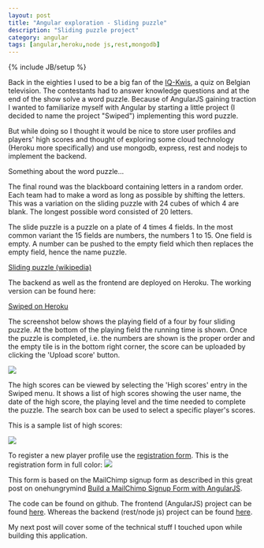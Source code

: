 ```yaml
---
layout: post
title: "Angular exploration - Sliding puzzle"
description: "Sliding puzzle project"
category: angular
tags: [angular,heroku,node js,rest,mongodb]
---
```

{% include JB/setup %}


Back in the eighties I used to be a big fan of the <a href="http://nl.wikipedia.org/wiki/De_IQ-Kwis">IQ-Kwis</a>, a quiz on Belgian television. The contestants had to answer knowledge questions and at the end of the show solve a word puzzle. Because of AngularJS gaining traction I wanted to familiarize myself with Angular by starting a little project (I decided to name the project "Swiped") implementing this word puzzle.

But while doing so I thought it would be nice to store user profiles and players' high scores and thought of exploring some cloud technology (Heroku more specifically) and use mongodb, express, rest and nodejs to implement the backend.

Something about the word puzzle...

The final round was the blackboard containing letters in a random order. Each team had to make a word as long as possible by shifting the letters. This was a variation on the sliding puzzle with 24 cubes of which 4 are blank. The longest possible word consisted of 20 letters.

The slide puzzle is a puzzle on a plate of 4 times 4 fields. In the most common variant the 15 fields are numbers, the numbers 1 to 15. One field is empty. A number can be pushed to the empty field which then replaces the empty field, hence the name puzzle.

<a href="http://en.wikipedia.org/wiki/Sliding_puzzle">Sliding puzzle (wikipedia)</a>

The backend as well as the frontend are deployed on Heroku. The working version can be found here:

<a href="http://swiped.herokuapp.com">Swiped on Heroku</a>

The screenshot below shows the playing field of a four by four sliding puzzle. At the bottom of the playing field the running time is shown. Once the puzzle is completed, i.e. the numbers are shown is the proper order and the empty tile is in the bottom right corner, the score can be uploaded by clicking the 'Upload score' button.

<img src="http://swiped.herokuapp.com/images/swiped-play.jpg">

The high scores can be viewed by selecting the 'High scores' entry in the Swiped menu. It shows a list of high scores showing the user name, the date of the high score, the playing level and the time needed to complete the puzzle. The search box can be used to select a specific player's scores.

This is a sample list of high scores:

<img src="http://swiped.herokuapp.com/images/swiped-highscores.jpg">

To register a new player profile use the <a href="http://swiped.herokuapp.com/register.html">registration form</a>. 
This is the registration form in full color:
<img src="http://swiped.herokuapp.com/images/swiped-register.jpg">

This form is based on the MailChimp signup form as described in this great post on onehungrymind <a href="http://onehungrymind.com/build-mailchimp-signup-form-angularjs/">Build a MailChimp Signup Form with AngularJS</a>.

The code can be found on github. The frontend (AngularJS) project can be found <a href="https://github.com/wwillems/swiped.git">here</a>. Whereas the backend (rest/node js) project can be found <a href="https://github.com/wwillems/scoreapi.git">here</a>.

My next post will cover some of the technical stuff I touched upon while building this application.
